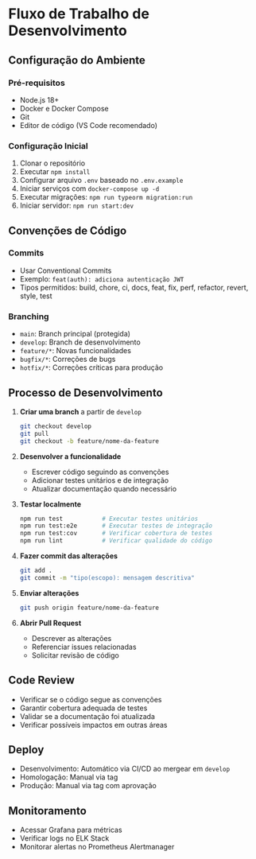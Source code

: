 # Fluxo de Trabalho de Desenvolvimento

## Configuração do Ambiente

### Pré-requisitos
- Node.js 18+
- Docker e Docker Compose
- Git
- Editor de código (VS Code recomendado)

### Configuração Inicial
1. Clonar o repositório
2. Executar `npm install`
3. Configurar arquivo `.env` baseado no `.env.example`
4. Iniciar serviços com `docker-compose up -d`
5. Executar migrações: `npm run typeorm migration:run`
6. Iniciar servidor: `npm run start:dev`

## Convenções de Código

### Commits
- Usar Conventional Commits
- Exemplo: `feat(auth): adiciona autenticação JWT`
- Tipos permitidos: build, chore, ci, docs, feat, fix, perf, refactor, revert, style, test

### Branching
- `main`: Branch principal (protegida)
- `develop`: Branch de desenvolvimento
- `feature/*`: Novas funcionalidades
- `bugfix/*`: Correções de bugs
- `hotfix/*`: Correções críticas para produção

## Processo de Desenvolvimento

1. **Criar uma branch** a partir de `develop`
   ```bash
   git checkout develop
   git pull
   git checkout -b feature/nome-da-feature
   ```

2. **Desenvolver a funcionalidade**
   - Escrever código seguindo as convenções
   - Adicionar testes unitários e de integração
   - Atualizar documentação quando necessário

3. **Testar localmente**
   ```bash
   npm run test           # Executar testes unitários
   npm run test:e2e       # Executar testes de integração
   npm run test:cov       # Verificar cobertura de testes
   npm run lint           # Verificar qualidade do código
   ```

4. **Fazer commit das alterações**
   ```bash
   git add .
   git commit -m "tipo(escopo): mensagem descritiva"
   ```

5. **Enviar alterações**
   ```bash
   git push origin feature/nome-da-feature
   ```

6. **Abrir Pull Request**
   - Descrever as alterações
   - Referenciar issues relacionadas
   - Solicitar revisão de código

## Code Review
- Verificar se o código segue as convenções
- Garantir cobertura adequada de testes
- Validar se a documentação foi atualizada
- Verificar possíveis impactos em outras áreas

## Deploy
- Desenvolvimento: Automático via CI/CD ao mergear em `develop`
- Homologação: Manual via tag
- Produção: Manual via tag com aprovação

## Monitoramento
- Acessar Grafana para métricas
- Verificar logs no ELK Stack
- Monitorar alertas no Prometheus Alertmanager
